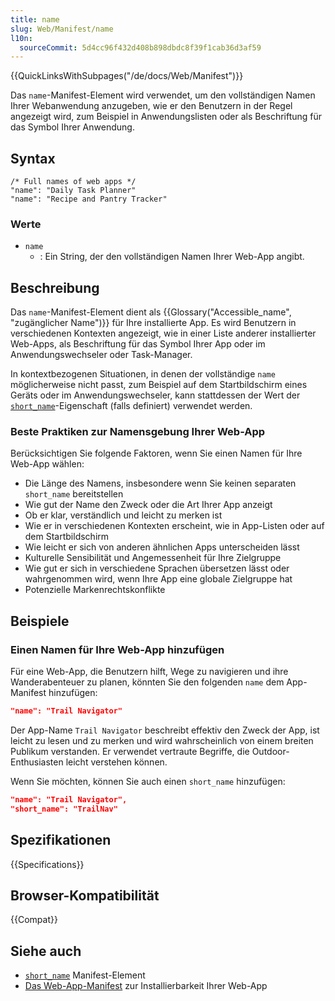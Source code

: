 ```yaml
---
title: name
slug: Web/Manifest/name
l10n:
  sourceCommit: 5d4cc96f432d408b898dbdc8f39f1cab36d3af59
---
```


{{QuickLinksWithSubpages("/de/docs/Web/Manifest")}}

Das `name`-Manifest-Element wird verwendet, um den vollständigen Namen Ihrer Webanwendung anzugeben, wie er den Benutzern in der Regel angezeigt wird, zum Beispiel in Anwendungslisten oder als Beschriftung für das Symbol Ihrer Anwendung.

## Syntax

```json-nolint
/* Full names of web apps */
"name": "Daily Task Planner"
"name": "Recipe and Pantry Tracker"
```

### Werte

- `name`
  - : Ein String, der den vollständigen Namen Ihrer Web-App angibt.

## Beschreibung

Das `name`-Manifest-Element dient als {{Glossary("Accessible_name", "zugänglicher Name")}} für Ihre installierte App. Es wird Benutzern in verschiedenen Kontexten angezeigt, wie in einer Liste anderer installierter Web-Apps, als Beschriftung für das Symbol Ihrer App oder im Anwendungswechseler oder Task-Manager.

In kontextbezogenen Situationen, in denen der vollständige `name` möglicherweise nicht passt, zum Beispiel auf dem Startbildschirm eines Geräts oder im Anwendungswechseler, kann stattdessen der Wert der [`short_name`](/de/docs/Web/Manifest/short_name)-Eigenschaft (falls definiert) verwendet werden.

### Beste Praktiken zur Namensgebung Ihrer Web-App

Berücksichtigen Sie folgende Faktoren, wenn Sie einen Namen für Ihre Web-App wählen:

- Die Länge des Namens, insbesondere wenn Sie keinen separaten `short_name` bereitstellen
- Wie gut der Name den Zweck oder die Art Ihrer App anzeigt
- Ob er klar, verständlich und leicht zu merken ist
- Wie er in verschiedenen Kontexten erscheint, wie in App-Listen oder auf dem Startbildschirm
- Wie leicht er sich von anderen ähnlichen Apps unterscheiden lässt
- Kulturelle Sensibilität und Angemessenheit für Ihre Zielgruppe
- Wie gut er sich in verschiedene Sprachen übersetzen lässt oder wahrgenommen wird, wenn Ihre App eine globale Zielgruppe hat
- Potenzielle Markenrechtskonflikte

## Beispiele

### Einen Namen für Ihre Web-App hinzufügen

Für eine Web-App, die Benutzern hilft, Wege zu navigieren und ihre Wanderabenteuer zu planen, könnten Sie den folgenden `name` dem App-Manifest hinzufügen:

```json
"name": "Trail Navigator"
```

Der App-Name `Trail Navigator` beschreibt effektiv den Zweck der App, ist leicht zu lesen und zu merken und wird wahrscheinlich von einem breiten Publikum verstanden. Er verwendet vertraute Begriffe, die Outdoor-Enthusiasten leicht verstehen können.

Wenn Sie möchten, können Sie auch einen `short_name` hinzufügen:

```json
"name": "Trail Navigator",
"short_name": "TrailNav"
```

## Spezifikationen

{{Specifications}}

## Browser-Kompatibilität

{{Compat}}

## Siehe auch

- [`short_name`](/de/docs/Web/Manifest/short_name) Manifest-Element
- [Das Web-App-Manifest](/de/docs/Web/Progressive_web_apps/Guides/Making_PWAs_installable#the_web_app_manifest) zur Installierbarkeit Ihrer Web-App
